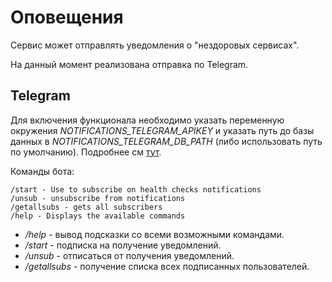 # Оповещения

Сервис может отправлять уведомления о "нездоровых сервисах".

На данный момент реализована отправка по Telegram.

## Telegram

Для включения функционала необходимо указать переменную окружения *NOTIFICATIONS_TELEGRAM_APIKEY* и указать путь до базы данных в *NOTIFICATIONS_TELEGRAM_DB_PATH* (либо использовать путь по умолчанию).
Подробнее см [тут](environment.md#notifications_).

Команды бота:
```
/start - Use to subscribe on health checks notifications
/unsub - unsubscribe from notifications
/getallsubs - gets all subscribers
/help - Displays the available commands
```
* */help* - вывод подсказки со всеми возможными командами.
* */start* - подписка на получение уведомлений.
* */unsub* - отписаться от получения уведомлений.
* */getallsubs* - получение списка всех подписанных пользователей.
